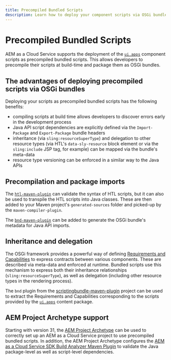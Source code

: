 ```yaml
---
title: Precompiled Bundled Scripts
description: Learn how to deploy your component scripts via OSGi bundles to Adobe Experience Manager Cloud Service.
---
```

# Precompiled Bundled Scripts

AEM as a Cloud Service supports the deployment of the [`ui.apps`](https://experienceleague.adobe.com/docs/experience-manager-cloud-service/implementing/developing/aem-project-content-package-structure.html#code-packages-%2F-osgi-bundles) component scripts as precompiled bundled scripts. This allows developers to precompile their scripts at build-time and package them as OSGi bundles.

## The advantages of deploying precompiled scripts via OSGi bundles

Deploying your scripts as precompiled bundled scripts has the following benefits:

+ compiling scripts at build time allows developers to discover errors early in the development process
+ Java API script dependencies are explicitly defined via the `Import-Package` and `Export-Package` bundle headers
+ inheritance (via `sling:resourceSuperType`) and delegation to other resource types (via HTL's `data-sly-resource` block element or via the `sling:include` JSP tag, for example) can be mapped via the bundle's meta-data
+ resource type versioning can be enforced in a similar way to the Java APIs

## Precompilation and package imports

The [`htl-maven-plugin`](https://sling.apache.org/components/htl-maven-plugin/index.html) can validate the syntax of HTL scripts, but it can also be used to transpile the HTL scripts into Java classes. These are then added to your Maven project's `generated-sources` folder and picked-up by the `maven-compiler-plugin`.

The [`bnd-maven-plugin`](https://github.com/bndtools/bnd/tree/master/maven/bnd-maven-plugin) can be added to generate the OSGi bundle's metadata for Java API imports.

## Inheritance and delegation

The OSGi framework provides a powerful way of defining [Requirements and Capabilities](https://docs.osgi.org/specification/osgi.core/7.0.0/framework.module.html#framework.module.dependencies) to express contracts between various components. These are described via meta-data and enforced at runtime. Bundled scripts use this mechanism to express both their inheritance relationships (`sling:resourceSuperType`), as well as delegation (including other resource types in the rendering process).

The `bnd` plugin from the [scriptingbundle-maven-plugin](https://sling.apache.org/components/scriptingbundle-maven-plugin/bnd.html) project can be used to extract the Requirements and Capabilities corresponding to the scripts provided by the [`ui.apps`](https://experienceleague.adobe.com/docs/experience-manager-cloud-service/implementing/developing/aem-project-content-package-structure.html#code-packages-%2F-osgi-bundles) content package.

## AEM Project Archetype support

Starting with version 31, the [AEM Project Archetype](https://experienceleague.adobe.com/docs/experience-manager-core-components/using/developing/archetype/using.html) can be used to correctly set up an AEM as a Cloud Service project to use precompiled bundled scripts. In addition, the AEM Project Archetype configures the [AEM as a Cloud Service SDK Build Analyzer Maven Plugin](https://experienceleague.adobe.com/docs/experience-manager-core-components/using/developing/archetype/build-analyzer-maven-plugin.html) to validate the Java package-level as well as script-level dependencies.